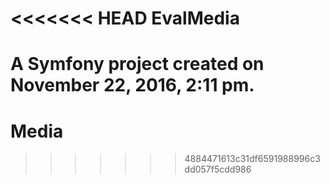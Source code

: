 <<<<<<< HEAD
EvalMedia
=========

A Symfony project created on November 22, 2016, 2:11 pm.
=======
# Media
>>>>>>> 4884471613c31df6591988996c3dd057f5cdd986
